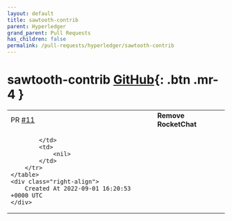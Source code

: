 ```yaml
---
layout: default
title: sawtooth-contrib
parent: Hyperledger
grand_parent: Pull Requests
has_children: false
permalink: /pull-requests/hyperledger/sawtooth-contrib
---
```


# sawtooth-contrib <span class="fs-3 right-align">[GitHub](https://github.com/hyperledger/sawtooth-contrib){: .btn .mr-4 }</span>


<div>
    <table>
        <tr>
            <td>
                PR <a href="https://github.com/hyperledger/sawtooth-contrib/pull/11" class=".btn">#11</a>
            </td>
            <td>
                <b>
                    Remove RocketChat
                </b>
            </td>
        </tr>
        <tr>
            <td>
                
            </td>
            <td>
                <nil>
            </td>
        </tr>
    </table>
    <div class="right-align">
        Created At 2022-09-01 16:20:53 +0000 UTC
    </div>
</div>

